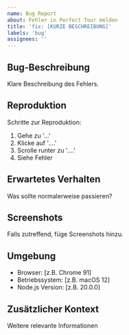 ```yaml
---
name: Bug Report
about: Fehler in Perfect Tour melden
title: 'fix: [KURZE BESCHREIBUNG]'
labels: 'bug'
assignees: ''
---
```


## Bug-Beschreibung
Klare Beschreibung des Fehlers.

## Reproduktion
Schritte zur Reproduktion:
1. Gehe zu '...'
2. Klicke auf '....'
3. Scrolle runter zu '....'
4. Siehe Fehler

## Erwartetes Verhalten
Was sollte normalerweise passieren?

## Screenshots
Falls zutreffend, füge Screenshots hinzu.

## Umgebung
- Browser: [z.B. Chrome 91]
- Betriebssystem: [z.B. macOS 12]
- Node.js Version: [z.B. 20.0.0]

## Zusätzlicher Kontext
Weitere relevante Informationen